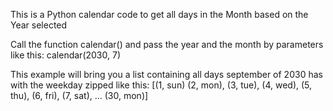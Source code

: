 This is a Python calendar code to get all days in the Month based on the Year selected

Call the function calendar() and pass the year and the month by parameters like this: calendar(2030, 7)

This example will bring you a list containing all days september of 2030 has with the weekday zipped like this:
[(1, sun) (2, mon), (3, tue), (4, wed), (5, thu), (6, fri), (7, sat), ... (30, mon)]
